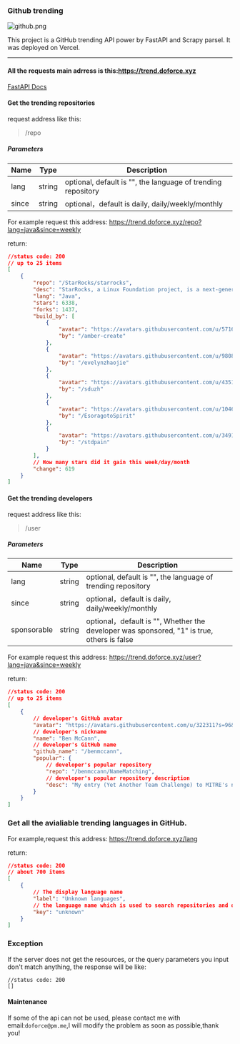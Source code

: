 ### Github trending

![github.png](http://upload-images.jianshu.io/upload_images/2040047-113772827550d86c.png?imageMogr2/auto-orient/strip%7CimageView2/2/w/1240)

This project is a GitHub trending API power by FastAPI and Scrapy parsel.
It was deployed on Vercel.

---

#### All the requests main adrress is this:https://trend.doforce.xyz

[FastAPI Docs](https://trend.doforce.xyz/docs)

#### Get the trending repositories

request address like this:

> /repo

##### Parameters

| Name  | Type   | Description                                                  |
| ----- | ------ | ------------------------------------------------------------ |
| lang  | string | optional, default is "", the language of trending repository |
| since | string | optional，default is daily, daily/weekly/monthly             |

For example request this address:
https://trend.doforce.xyz/repo?lang=java&since=weekly

return:

```json
//status code: 200
// up to 25 items
[
    {
        "repo": "/StarRocks/starrocks",
        "desc": "StarRocks, a Linux Foundation project, is a next-generation sub-second MPP OLAP database for full analytics scenarios, including multi-dimensional analytics, real-time analytics, and ad-hoc queries. InfoWorld’s 2023 BOSSIE Award for best open source software.",
        "lang": "Java",
        "stars": 6338,
        "forks": 1437,
        "build_by": [
            {
                "avatar": "https://avatars.githubusercontent.com/u/57167462?s=40&v=4",
                "by": "/amber-create"
            },
            {
                "avatar": "https://avatars.githubusercontent.com/u/98087056?s=40&v=4",
                "by": "/evelynzhaojie"
            },
            {
                "avatar": "https://avatars.githubusercontent.com/u/4351040?s=40&v=4",
                "by": "/sduzh"
            },
            {
                "avatar": "https://avatars.githubusercontent.com/u/104624482?s=40&v=4",
                "by": "/EsoragotoSpirit"
            },
            {
                "avatar": "https://avatars.githubusercontent.com/u/34912776?s=40&v=4",
                "by": "/stdpain"
            }
        ],
        // How many stars did it gain this week/day/month
        "change": 619
    }
]
```

#### Get the trending developers

request address like this:

> /user

##### Parameters

| Name        | Type   | Description                                                                                |
| ----------- | ------ | ------------------------------------------------------------------------------------------ |
| lang        | string | optional, default is "", the language of trending repository                               |
| since       | string | optional，default is daily, daily/weekly/monthly                                           |
| sponsorable | string | optional，default is "", Whether the developer was sponsored, "1" is true, others is false |

For example request this address:
https://trend.doforce.xyz/user?lang=java&since=weekly

return:

```json
//status code: 200
// up to 25 items
[
    {
        // developer's GitHub avatar
        "avatar": "https://avatars.githubusercontent.com/u/322311?s=96&v=4",
        // developer's nickname
        "name": "Ben McCann",
        // developer's GitHub name
        "github_name": "/benmccann",
        "popular": {
            // developer's popular repository
            "repo": "/benmccann/NameMatching",
            // developer's popular repository description
            "desc": "My entry (Yet Another Team Challenge) to MITRE's name matching competition"
        }
    }
]
```

### Get all the avialiable trending languages in GitHub.

For example,request this address:
https://trend.doforce.xyz/lang

return:

```json
//status code: 200
// about 700 items
[
    {
        // The display language name
        "label": "Unknown languages",
        // the language name which is used to search repositories and developers
        "key": "unknown"
    }
]
```

### Exception

If the server does not get the resources, or the query parameters you input don't match anything, the response will be like:

```
//status code: 200
[]
```

#### Maintenance

If some of the api can not be used, please contact me with email:`doforce@pm.me`,I will modify the problem as soon as possible,thank you!
